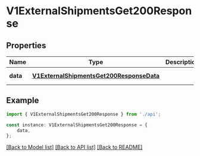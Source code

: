# V1ExternalShipmentsGet200Response


## Properties

Name | Type | Description | Notes
------------ | ------------- | ------------- | -------------
**data** | [**V1ExternalShipmentsGet200ResponseData**](V1ExternalShipmentsGet200ResponseData.md) |  | [default to undefined]

## Example

```typescript
import { V1ExternalShipmentsGet200Response } from './api';

const instance: V1ExternalShipmentsGet200Response = {
    data,
};
```

[[Back to Model list]](../README.md#documentation-for-models) [[Back to API list]](../README.md#documentation-for-api-endpoints) [[Back to README]](../README.md)
